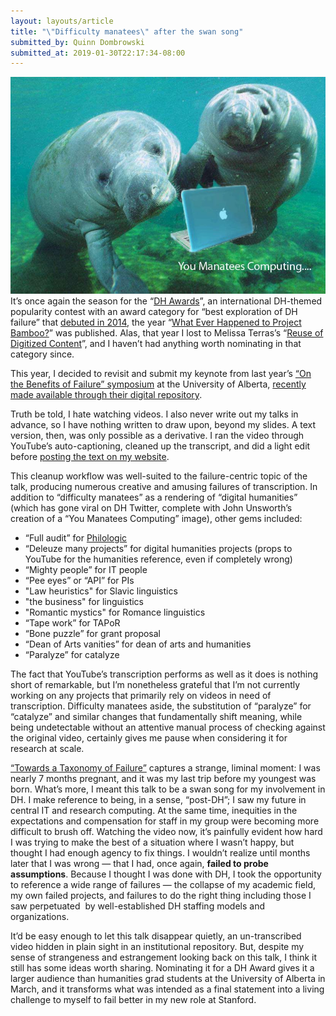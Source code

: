 ```yaml
---
layout: layouts/article
title: "\"Difficulty manatees\" after the swan song"
submitted_by: Quinn Dombrowski
submitted_at: 2019-01-30T22:17:34-08:00
---
```


![](../post-images/youmanateescomputing.jpg)
It’s once again the season for the “[DH Awards](http://dhawards.org/)”, an international DH-themed popularity contest with an award category for “best exploration of DH failure” that [debuted in 2014](http://dhawards.org/dhawards2014/nominations/), the year “[What Ever Happened to Project Bamboo?](https://academic.oup.com/dsh/article-abstract/29/3/326/2938127)” was published. Alas, that year I lost to Melissa Terras’s “[Reuse of Digitized Content](http://melissaterras.blogspot.com/2014/10/reuse-of-digitised-content-4-chasing.html)”, and I haven’t had anything worth nominating in that category since.


This year, I decided to revisit and submit my keynote from last year’s [“On the Benefits of Failure” symposium](https://novel-tm.ca/?p=807) at the University of Alberta, [recently made available through their digital repository](https://era-av.library.ualberta.ca/media_objects/avalon:42992).


Truth be told, I hate watching videos. I also never write out my talks in advance, so I have nothing written to draw upon, beyond my slides. A text version, then, was only possible as a derivative. I ran the video through YouTube’s auto-captioning, cleaned up the transcript, and did a light edit before [posting the text on my website](http://quinndombrowski.com/blog/2019/01/30/towards-taxonomy-failure).


This cleanup workflow was well-suited to the failure-centric topic of the talk, producing numerous creative and amusing failures of transcription. In addition to “difficulty manatees” as a rendering of “digital humanities” (which has gone viral on DH Twitter, complete with John Unsworth’s creation of a “You Manatees Computing” image), other gems included:


* “Full audit” for [Philologic](http://artfl-project.uchicago.edu/philologic4)
* “Deleuze many projects” for digital humanities projects (props to YouTube for the humanities reference, even if completely wrong)
* “Mighty people” for IT people
* “Pee eyes” or “API” for PIs
* "Law heuristics" for Slavic linguistics
* "the business" for linguistics
* "Romantic mystics" for Romance linguistics
* “Tape work” for TAPoR
* “Bone puzzle” for grant proposal
* “Dean of Arts vanities” for dean of arts and humanities
* “Paralyze” for catalyze

The fact that YouTube’s transcription performs as well as it does is nothing short of remarkable, but I’m nonetheless grateful that I’m not currently working on any projects that primarily rely on videos in need of transcription. Difficulty manatees aside, the substitution of “paralyze” for “catalyze” and similar changes that fundamentally shift meaning, while being undetectable without an attentive manual process of checking against the original video, certainly gives me pause when considering it for research at scale.


[“Towards a Taxonomy of Failure”](http://quinndombrowski.com/blog/2019/01/30/towards-taxonomy-failure) captures a strange, liminal moment: I was nearly 7 months pregnant, and it was my last trip before my youngest was born. What’s more, I meant this talk to be a swan song for my involvement in DH. I make reference to being, in a sense, “post-DH”; I saw my future in central IT and research computing. At the same time, inequities in the expectations and compensation for staff in my group were becoming more difficult to brush off. Watching the video now, it’s painfully evident how hard I was trying to make the best of a situation where I wasn’t happy, but thought I had enough agency to fix things. I wouldn’t realize until months later that I was wrong — that I had, once again, **failed to probe assumptions**. Because I thought I was done with DH, I took the opportunity to reference a wide range of failures — the collapse of my academic field, my own failed projects, and failures to do the right thing including those I saw perpetuated  by well-established DH staffing models and organizations.


It’d be easy enough to let this talk disappear quietly, an un-transcribed video hidden in plain sight in an institutional repository. But, despite my sense of strangeness and estrangement looking back on this talk, I think it still has some ideas worth sharing. Nominating it for a DH Award gives it a larger audience than humanities grad students at the University of Alberta in March, and it transforms what was intended as a final statement into a living challenge to myself to fail better in my new role at Stanford.


